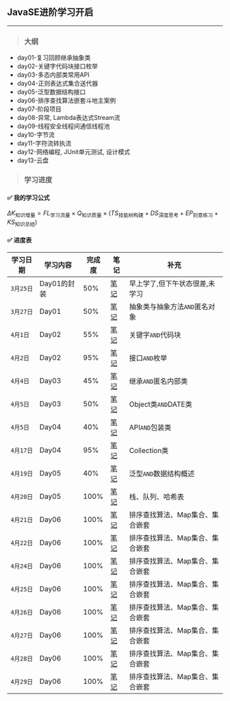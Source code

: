 ## JavaSE进阶学习开启

___

> ### 大纲
- day01-复习回顾继承抽象类
- day02-关键字代码块接口枚举
- day03-多态内部类常用API
- day04-正则表达式集合送代器
- day05-泛型数据结构接口
- day06-排序查找算法嵌套斗地主案例
- day07-阶段项目
- day08-异常, Lambda表达式Stream流
- day09-线程安全线程间通信线程池
- day10-字节流
- day11-字符流转执流
- day12-网络编程, JUnit单元测试, 设计模式
- day13-云盘

> ### 学习进度

#### ✅ 我的学习公式
$`\Delta K_{\text{知识增量}} = FL_{\text{学习流量}} \times Q_{\text{知识质量}} \times (TS_{\text{技能树构建}} + DS_{\text{深度思考}} + EP_{\text{刻意练习}} + KS_{\text{知识总结}})
`$

#### ✅ 进度表
|学习日期|学习内容|完成度|笔记|补充|
|---|---|---|---|---|
|`3月25日`|Day01的封装|50%|[笔记](https://ethanliu6.github.io/2024/03/25/JavaNotes/JavaSE%E8%BF%9B%E9%98%B6/day01/day01_JavaSE%E8%BF%9B%E9%98%B6-%E7%BB%A7%E6%89%BF,%E6%8A%BD%E8%B1%A1%E7%B1%BB/)|早上学了,但下午状态很差,未学习|
|`3月27日`|Day01|50%|[笔记](https://ethanliu6.github.io/2024/03/25/JavaNotes/JavaSE%E8%BF%9B%E9%98%B6/day01/day01_JavaSE%E8%BF%9B%E9%98%B6-%E7%BB%A7%E6%89%BF,%E6%8A%BD%E8%B1%A1%E7%B1%BB/)|抽象类与抽象方法`AND`匿名对象|
|`4月1日`|Day02|55%|[笔记](https://ethanliu6.github.io/2024/04/01/JavaNotes/JavaSE%E8%BF%9B%E9%98%B6/day02/day02_JavaSE%E8%BF%9B%E9%98%B6-%E4%BB%A3%E7%A0%81%E5%9D%97,%E6%8E%A5%E5%8F%A3,%E6%9E%9A%E4%B8%BE/)|关键字`AND`代码块|
|`4月2日`|Day02|95%|[笔记](https://ethanliu6.github.io/2024/04/01/JavaNotes/JavaSE%E8%BF%9B%E9%98%B6/day02/day02_JavaSE%E8%BF%9B%E9%98%B6-%E4%BB%A3%E7%A0%81%E5%9D%97,%E6%8E%A5%E5%8F%A3,%E6%9E%9A%E4%B8%BE/)|接口`AND`枚举|
|`4月4日`|Day03|45%|[笔记](https://ethanliu6.github.io/2024/04/04/JavaNotes/JavaSE%E8%BF%9B%E9%98%B6/day03/day03_JavaSE%E8%BF%9B%E9%98%B6-%E5%A4%9A%E6%80%81,%E5%86%85%E9%83%A8%E7%B1%BB/)|继承`AND`匿名内部类|
|`4月5日`|Day03|50%|[笔记](https://ethanliu6.github.io/2024/04/04/JavaNotes/JavaSE%E8%BF%9B%E9%98%B6/day03/day03_JavaSE%E8%BF%9B%E9%98%B6-%E5%A4%9A%E6%80%81,%E5%86%85%E9%83%A8%E7%B1%BB/)|Object类`AND`DATE类|
|`4月5日`|Day04|40%|[笔记](https://ethanliu6.github.io/2024/04/06/JavaNotes/JavaSE%E8%BF%9B%E9%98%B6/day04/day04_JavaSE%E8%BF%9B%E9%98%B6-%E6%AD%A3%E5%88%99,Collection%E9%9B%86%E5%90%88/)|API`AND`包装类|
|`4月17日`|Day04|95%|[笔记](https://ethanliu6.github.io/2024/04/06/JavaNotes/JavaSE%E8%BF%9B%E9%98%B6/day04/day04_JavaSE%E8%BF%9B%E9%98%B6-%E6%AD%A3%E5%88%99,Collection%E9%9B%86%E5%90%88/)|Collection类|
|`4月19日`|Day05|40%|[笔记](https://ethanliu6.github.io/2024/04/19/JavaNotes/JavaSE%E8%BF%9B%E9%98%B6/day05/Day05.%E6%B3%9B%E5%9E%8B%E3%80%81%E6%95%B0%E6%8D%AE%E7%BB%93%E6%9E%84%E3%80%81List%E9%9B%86%E5%90%88%E3%80%81Set%E9%9B%86%E5%90%88/)|泛型`AND`数据结构概述|
|`4月20日`|Day05|100%|[笔记](https://ethanliu6.github.io/2024/04/19/JavaNotes/JavaSE%E8%BF%9B%E9%98%B6/day05/Day05.%E6%B3%9B%E5%9E%8B%E3%80%81%E6%95%B0%E6%8D%AE%E7%BB%93%E6%9E%84%E3%80%81List%E9%9B%86%E5%90%88%E3%80%81Set%E9%9B%86%E5%90%88/)|栈、队列、哈希表|
|`4月21日`|Day06|100%|[笔记](https://ethanliu6.github.io/2024/04/20/JavaNotes/JavaSE%E8%BF%9B%E9%98%B6/day06/2024-04-19-JavaSE%E8%BF%9B%E9%98%B6%E2%80%94%E2%80%94Day06-%E6%8E%92%E5%BA%8F%E6%9F%A5%E6%89%BE%E7%AE%97%E6%B3%95%E3%80%81Map%E9%9B%86%E5%90%88%E3%80%81%E9%9B%86%E5%90%88%E5%B5%8C%E5%A5%97%E3%80%81%E6%96%97%E5%9C%B0%E4%B8%BB%E6%A1%88%E4%BE%8B/)|排序查找算法、Map集合、集合嵌套|
|`4月22日`|Day06|100%|[笔记](https://ethanliu6.github.io/2024/04/20/JavaNotes/JavaSE%E8%BF%9B%E9%98%B6/day06/2024-04-19-JavaSE%E8%BF%9B%E9%98%B6%E2%80%94%E2%80%94Day06-%E6%8E%92%E5%BA%8F%E6%9F%A5%E6%89%BE%E7%AE%97%E6%B3%95%E3%80%81Map%E9%9B%86%E5%90%88%E3%80%81%E9%9B%86%E5%90%88%E5%B5%8C%E5%A5%97%E3%80%81%E6%96%97%E5%9C%B0%E4%B8%BB%E6%A1%88%E4%BE%8B/)|排序查找算法、Map集合、集合嵌套|
|`4月24日`|Day06|100%|[笔记](https://ethanliu6.github.io/2024/04/20/JavaNotes/JavaSE%E8%BF%9B%E9%98%B6/day06/2024-04-19-JavaSE%E8%BF%9B%E9%98%B6%E2%80%94%E2%80%94Day06-%E6%8E%92%E5%BA%8F%E6%9F%A5%E6%89%BE%E7%AE%97%E6%B3%95%E3%80%81Map%E9%9B%86%E5%90%88%E3%80%81%E9%9B%86%E5%90%88%E5%B5%8C%E5%A5%97%E3%80%81%E6%96%97%E5%9C%B0%E4%B8%BB%E6%A1%88%E4%BE%8B/)|排序查找算法、Map集合、集合嵌套|
|`4月25日`|Day06|100%|[笔记](https://ethanliu6.github.io/2024/04/20/JavaNotes/JavaSE%E8%BF%9B%E9%98%B6/day06/2024-04-19-JavaSE%E8%BF%9B%E9%98%B6%E2%80%94%E2%80%94Day06-%E6%8E%92%E5%BA%8F%E6%9F%A5%E6%89%BE%E7%AE%97%E6%B3%95%E3%80%81Map%E9%9B%86%E5%90%88%E3%80%81%E9%9B%86%E5%90%88%E5%B5%8C%E5%A5%97%E3%80%81%E6%96%97%E5%9C%B0%E4%B8%BB%E6%A1%88%E4%BE%8B/)|排序查找算法、Map集合、集合嵌套|
|`4月26日`|Day06|100%|[笔记](https://ethanliu6.github.io/2024/04/20/JavaNotes/JavaSE%E8%BF%9B%E9%98%B6/day06/2024-04-19-JavaSE%E8%BF%9B%E9%98%B6%E2%80%94%E2%80%94Day06-%E6%8E%92%E5%BA%8F%E6%9F%A5%E6%89%BE%E7%AE%97%E6%B3%95%E3%80%81Map%E9%9B%86%E5%90%88%E3%80%81%E9%9B%86%E5%90%88%E5%B5%8C%E5%A5%97%E3%80%81%E6%96%97%E5%9C%B0%E4%B8%BB%E6%A1%88%E4%BE%8B/)|排序查找算法、Map集合、集合嵌套|
|`4月27日`|Day06|100%|[笔记](https://ethanliu6.github.io/2024/04/20/JavaNotes/JavaSE%E8%BF%9B%E9%98%B6/day06/2024-04-19-JavaSE%E8%BF%9B%E9%98%B6%E2%80%94%E2%80%94Day06-%E6%8E%92%E5%BA%8F%E6%9F%A5%E6%89%BE%E7%AE%97%E6%B3%95%E3%80%81Map%E9%9B%86%E5%90%88%E3%80%81%E9%9B%86%E5%90%88%E5%B5%8C%E5%A5%97%E3%80%81%E6%96%97%E5%9C%B0%E4%B8%BB%E6%A1%88%E4%BE%8B/)|排序查找算法、Map集合、集合嵌套|
|`4月28日`|Day06|100%|[笔记](https://ethanliu6.github.io/2024/04/20/JavaNotes/JavaSE%E8%BF%9B%E9%98%B6/day06/2024-04-19-JavaSE%E8%BF%9B%E9%98%B6%E2%80%94%E2%80%94Day06-%E6%8E%92%E5%BA%8F%E6%9F%A5%E6%89%BE%E7%AE%97%E6%B3%95%E3%80%81Map%E9%9B%86%E5%90%88%E3%80%81%E9%9B%86%E5%90%88%E5%B5%8C%E5%A5%97%E3%80%81%E6%96%97%E5%9C%B0%E4%B8%BB%E6%A1%88%E4%BE%8B/)|排序查找算法、Map集合、集合嵌套|
|`4月29日`|Day06|100%|[笔记](https://ethanliu6.github.io/2024/04/20/JavaNotes/JavaSE%E8%BF%9B%E9%98%B6/day06/2024-04-19-JavaSE%E8%BF%9B%E9%98%B6%E2%80%94%E2%80%94Day06-%E6%8E%92%E5%BA%8F%E6%9F%A5%E6%89%BE%E7%AE%97%E6%B3%95%E3%80%81Map%E9%9B%86%E5%90%88%E3%80%81%E9%9B%86%E5%90%88%E5%B5%8C%E5%A5%97%E3%80%81%E6%96%97%E5%9C%B0%E4%B8%BB%E6%A1%88%E4%BE%8B/)|排序查找算法、Map集合、集合嵌套|

